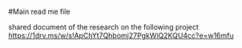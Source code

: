 #Main read me file 

shared document of the research on the following project 
https://1drv.ms/w/s!ApChYt7Qhbomj27PgkWiQ2KQU4cc?e=w16mfu

